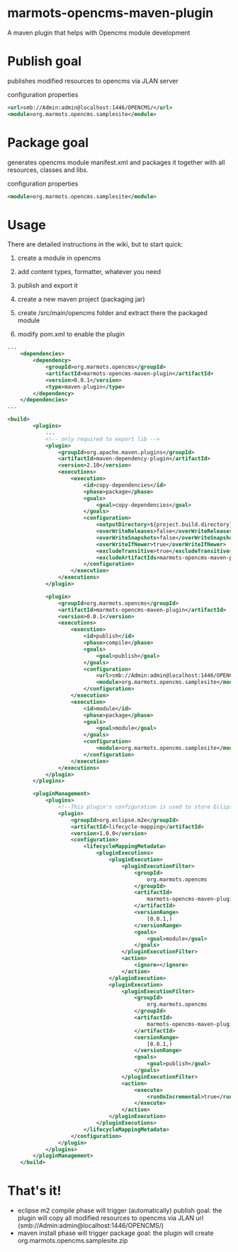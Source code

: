 # marmots-opencms-maven-plugin
A maven plugin that helps with Opencms module development

# Publish goal
publishes modified resources to opencms via JLAN server

configuration properties
```xml
<url>smb://Admin:admin@localhost:1446/OPENCMS/</url>
<module>org.marmots.opencms.samplesite</module>
```

# Package goal
generates opencms module manifest.xml and packages it together with all resources, classes and libs.

configuration properties
```xml
<module>org.marmots.opencms.samplesite</module>
```

# Usage
There are detailed instructions in the wiki, but to start quick:

1. create a module in opencms

2. add content types, formatter, whatever you need

3. publish and export it

4. create a new maven project (packaging jar)

5. create /src/main/opencms folder and extract there the packaged module

6. modify pom.xml to enable the plugin

```xml
...
	<dependencies>
		<dependency>
			<groupId>org.marmots.opencms</groupId>
			<artifactId>marmots-opencms-maven-plugin</artifactId>
			<version>0.0.1</version>
			<type>maven-plugin</type>
		</dependency>
	</dependencies>
...

<build>
		<plugins>
			...
			<!-- only required to export lib -->
			<plugin>
				<groupId>org.apache.maven.plugins</groupId>
				<artifactId>maven-dependency-plugin</artifactId>
				<version>2.10</version>
				<executions>
					<execution>
						<id>copy-dependencies</id>
						<phase>package</phase>
						<goals>
							<goal>copy-dependencies</goal>
						</goals>
						<configuration>
							<outputDirectory>${project.build.directory}/lib</outputDirectory>
							<overWriteReleases>false</overWriteReleases>
							<overWriteSnapshots>false</overWriteSnapshots>
							<overWriteIfNewer>true</overWriteIfNewer>
							<excludeTransitive>true</excludeTransitive>
							<excludeArtifactIds>marmots-opencms-maven-plugin</excludeArtifactIds>
						</configuration>
					</execution>
				</executions>
			</plugin>

			<plugin>
				<groupId>org.marmots.opencms</groupId>
				<artifactId>marmots-opencms-maven-plugin</artifactId>
				<version>0.0.1</version>
				<executions>
					<execution>
						<id>publish</id>
						<phase>compile</phase>
						<goals>
							<goal>publish</goal>
						</goals>
						<configuration>
							<url>smb://Admin:admin@localhost:1446/OPENCMS/</url>
							<module>org.marmots.opencms.samplesite</module>
						</configuration>
					</execution>
					<execution>
						<id>module</id>
						<phase>package</phase>
						<goals>
							<goal>module</goal>
						</goals>
						<configuration>
							<module>org.marmots.opencms.samplesite</module>
						</configuration>
					</execution>
				</executions>
			</plugin>
		</plugins>

		<pluginManagement>
			<plugins>
				<!--This plugin's configuration is used to store Eclipse m2e settings only. It has no influence on the Maven build itself. -->
				<plugin>
					<groupId>org.eclipse.m2e</groupId>
					<artifactId>lifecycle-mapping</artifactId>
					<version>1.0.0</version>
					<configuration>
						<lifecycleMappingMetadata>
							<pluginExecutions>
								<pluginExecution>
									<pluginExecutionFilter>
										<groupId>
											org.marmots.opencms
										</groupId>
										<artifactId>
											marmots-opencms-maven-plugin
										</artifactId>
										<versionRange>
											[0.0.1,)
										</versionRange>
										<goals>
											<goal>module</goal>
										</goals>
									</pluginExecutionFilter>
									<action>
										<ignore></ignore>
									</action>
								</pluginExecution>
								<pluginExecution>
									<pluginExecutionFilter>
										<groupId>
											org.marmots.opencms
										</groupId>
										<artifactId>
											marmots-opencms-maven-plugin
										</artifactId>
										<versionRange>
											[0.0.1,)
										</versionRange>
										<goals>
											<goal>publish</goal>
										</goals>
									</pluginExecutionFilter>
									<action>
										<execute>
											<runOnIncremental>true</runOnIncremental>
										</execute>
									</action>
								</pluginExecution>
							</pluginExecutions>
						</lifecycleMappingMetadata>
					</configuration>
				</plugin>
			</plugins>
		</pluginManagement>
	</build>
```

# That's it!

* eclipse m2 compile phase will trigger (automatically) publish goal: the plugin will copy all modified resources to opencms via JLAN url (smb://Admin:admin@localhost:1446/OPENCMS/)
* maven install phase will trigger package goal: the plugin will create org.marmots.opencms.samplesite.zip
